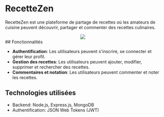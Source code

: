 # RecetteZen

RecetteZen est une plateforme de partage de recettes où les amateurs de cuisine peuvent découvrir, partager et commenter des recettes culinaires.

<center>
  <img src='https://img.freepik.com/photos-gratuite/mise-plat-ingredients-alimentaires-recette-legumes_23-2148834745.jpg?size=626&ext=jpg' />
</center>
## Fonctionnalités

- **Authentification**: Les utilisateurs peuvent s'inscrire, se connecter et gérer leur profil.
- **Gestion des recettes**: Les utilisateurs peuvent ajouter, modifier, supprimer et rechercher des recettes.
- **Commentaires et notation**: Les utilisateurs peuvent commenter et noter les recettes.

## Technologies utilisées

- Backend: Node.js, Express.js, MongoDB
- Authentification: JSON Web Tokens (JWT)

